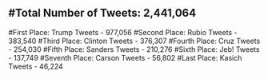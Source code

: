 #Total Number of Tweets: 2,441,064 
---
#First Place: Trump Tweets - 977,056
#Second Place: Rubio Tweets - 383,540
#Third Place: Clinton Tweets - 376,307
#Fourth Place: Cruz Tweets - 254,030
#Fifth Place: Sanders Tweets - 210,276
#Sixth Place: Jeb! Tweets - 137,749
#Seventh Place: Carson Tweets - 56,802
#Last Place: Kasich Tweets - 46,224

